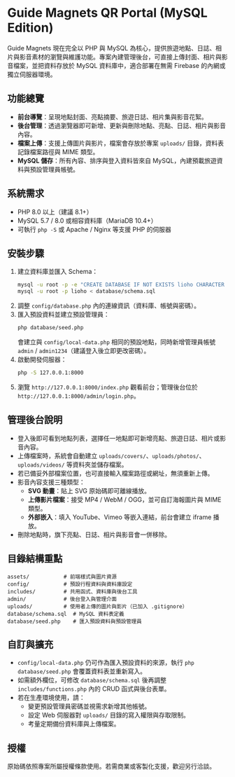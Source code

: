 # Guide Magnets QR Portal (MySQL Edition)

Guide Magnets 現在完全以 PHP 與 MySQL 為核心，提供旅遊地點、日誌、相片與影音素材的瀏覽與維護功能。專案內建管理後台，可直接上傳封面、相片與影音檔案，並把資料存放於 MySQL 資料庫中，適合部署在無需 Firebase 的內網或獨立伺服器環境。

## 功能總覽

- **前台導覽**：呈現地點封面、亮點摘要、旅遊日誌、相片集與影音花絮。
- **後台管理**：透過瀏覽器即可新增、更新與刪除地點、亮點、日誌、相片與影音內容。
- **檔案上傳**：支援上傳圖片與影片，檔案會存放於專案 `uploads/` 目錄，資料表記錄檔案路徑與 MIME 類型。
- **MySQL 儲存**：所有內容、排序與登入資料皆來自 MySQL，內建預載旅遊資料與預設管理員帳號。

## 系統需求

- PHP 8.0 以上（建議 8.1+）
- MySQL 5.7 / 8.0 或相容資料庫（MariaDB 10.4+）
- 可執行 `php -S` 或 Apache / Nginx 等支援 PHP 的伺服器

## 安裝步驟

1. 建立資料庫並匯入 Schema：
   ```bash
   mysql -u root -p -e "CREATE DATABASE IF NOT EXISTS lioho CHARACTER SET utf8mb4 COLLATE utf8mb4_unicode_ci;"
   mysql -u root -p lioho < database/schema.sql
   ```
2. 調整 `config/database.php` 內的連線資訊（資料庫、帳號與密碼）。
3. 匯入預設資料並建立預設管理員：
   ```bash
   php database/seed.php
   ```
   會建立與 `config/local-data.php` 相同的預設地點，同時新增管理員帳號 `admin` / `admin1234`（建議登入後立即更改密碼）。
4. 啟動開發伺服器：
   ```bash
   php -S 127.0.0.1:8000
   ```
5. 瀏覽 `http://127.0.0.1:8000/index.php` 觀看前台；管理後台位於 `http://127.0.0.1:8000/admin/login.php`。

## 管理後台說明

- 登入後即可看到地點列表，選擇任一地點即可新增亮點、旅遊日誌、相片或影音內容。
- 上傳檔案時，系統會自動建立 `uploads/covers/`、`uploads/photos/`、`uploads/videos/` 等資料夾並儲存檔案。
- 若已備妥外部檔案位置，也可直接輸入檔案路徑或網址，無須重新上傳。
- 影音內容支援三種類型：
  - **SVG 動畫**：貼上 SVG 原始碼即可離線播放。
  - **上傳影片檔案**：接受 MP4 / WebM / OGG，並可自訂海報圖片與 MIME 類型。
  - **外部嵌入**：填入 YouTube、Vimeo 等嵌入連結，前台會建立 iframe 播放。
- 刪除地點時，旗下亮點、日誌、相片與影音會一併移除。

## 目錄結構重點

```
assets/           # 前端樣式與圖片資源
config/           # 預設行程資料與資料庫設定
includes/         # 共用函式、資料庫與後台工具
admin/            # 後台登入與管理介面
uploads/          # 使用者上傳的圖片與影片（已加入 .gitignore）
database/schema.sql  # MySQL 資料表定義
database/seed.php    # 匯入預設資料與預設管理員
```

## 自訂與擴充

- `config/local-data.php` 仍可作為匯入預設資料的來源，執行 `php database/seed.php` 會覆蓋資料表並重新寫入。
- 如需額外欄位，可修改 `database/schema.sql` 後再調整 `includes/functions.php` 內的 CRUD 函式與後台表單。
- 若在生產環境使用，請：
  - 變更預設管理員密碼並視需求新增其他帳號。
  - 設定 Web 伺服器對 `uploads/` 目錄的寫入權限與存取限制。
  - 考量定期備份資料庫與上傳檔案。

## 授權

原始碼依照專案所屬授權條款使用。若需商業或客製化支援，歡迎另行洽談。
